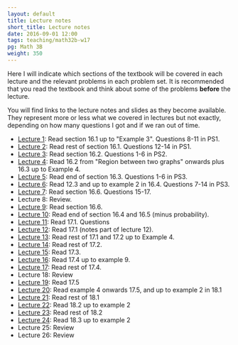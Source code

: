 ```yaml
---
layout: default
title: Lecture notes
short_title: Lecture notes
date: 2016-09-01 12:00
tags: teaching/math32b-w17
pg: Math 3B
weight: 350
---
```


Here I will indicate which sections of the textbook will be covered in each lecture and the relevant problems in each problem set. It is recommended that you read the textbook and think about some of the problems __before__ the lecture.

You will find links to the lecture notes and slides as they become available. They represent more or less what we covered in lectures but not exactly, depending on how many questions I got and if we ran out of time.

- [Lecture 1][]: Read section 16.1 up to "Example 3". Questions 8-11 in PS1.
- [Lecture 2][]: Read rest of section 16.1. Questions 12-14 in PS1.
- [Lecture 3][]: Read section 16.2. Questions 1-6 in PS2.
- [Lecture 4][]: Read 16.2 from "Region between two graphs" onwards plus 16.3 up to Example 4. 
- [Lecture 5][]: Read end of section 16.3. Questions 1-6 in PS3.
- [Lecture 6][]: Read 12.3 and up to example 2 in 16.4. Questions 7-14 in PS3.
- [Lecture 7][]: Read section 16.6. Questions 15-17.
- Lecture 8: Review.
- [Lecture 9][]: Read section 16.6.
- [Lecture 10][]: Read end of section 16.4 and 16.5 (minus probability).
- [Lecture 11][]: Read 17.1. Questions
- [Lecture 12][]: Read 17.1 (notes part of lecture 12).
- [Lecture 13][]: Read rest of 17.1  and 17.2 up to Example 4.
- [Lecture 14][]: Read rest of 17.2.
- [Lecture 15][]: Read 17.3.
- [Lecture 16][]: Read 17.4 up to example 9.
- [Lecture 17][]: Read rest of 17.4.
- Lecture 18: Review
- [Lecture 19][]: Read 17.5 
- [Lecture 20][]: Read example 4 onwards 17.5, and up to example 2 in 18.1
- [Lecture 21][]: Read rest of 18.1
- [Lecture 22][]: Read 18.2 up to example 2
- [Lecture 23][]: Read rest of 18.2
- [Lecture 24][]: Read 18.3 up to example 2
- Lecture 25: Review
- Lecture 26: Review


[Lecture 1]: lectures/lect1.pdf
[Lecture 2]: lectures/lect2.pdf
[Lecture 3]: lectures/lect3.pdf
[Lecture 4]: lectures/lect4.pdf
[Lecture 5]: lectures/lect5.pdf
[Lecture 6]: lectures/lect6.pdf
[Lecture 7]: lectures/lect7.pdf
[Lecture 8]: lectures/lect8.pdf
[Lecture 9]: lectures/lect9.pdf
[Lecture 10]: lectures/lect10.pdf
[Lecture 11]: lectures/lect11.pdf
[Lecture 12]: lectures/lect12.pdf
[Lecture 13]: lectures/lect13.pdf
[Lecture 14]: lectures/lect14.pdf
[Lecture 15]: lectures/lect15.pdf
[Lecture 16]: lectures/lect16.pdf
[Lecture 17]: lectures/lect17.pdf
[Lecture 18]: lectures/lect18.pdf
[Lecture 19]: lectures/lect19.pdf
[Lecture 20]: lectures/lect20.pdf
[Lecture 21]: lectures/lect21.pdf
[Lecture 22]: lectures/lect22.pdf
[Lecture 23]: lectures/lect23.pdf
[Lecture 24]: lectures/lect24.pdf
